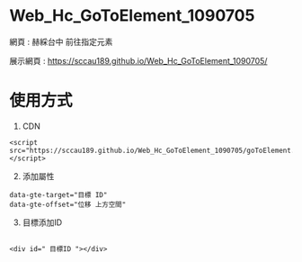 # Web_Hc_GoToElement_1090705
網頁 : 赫綵台中 前往指定元素

展示網頁 : https://sccau189.github.io/Web_Hc_GoToElement_1090705/

# 使用方式

1. CDN

```
<script src="https://sccau189.github.io/Web_Hc_GoToElement_1090705/goToElement.js"></script>
```

2. 添加屬性

```
data-gte-target="目標 ID" 
data-gte-offset="位移 上方空間"
```

3. 目標添加ID

```

<div id=" 目標ID "></div>
